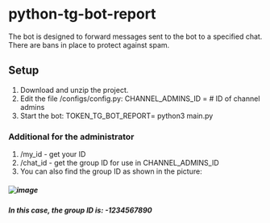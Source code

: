 # python-tg-bot-report

The bot is designed to forward messages sent to the bot to a specified chat. There are bans in place to protect against spam.

## Setup

1. Download and unzip the project.
2. Edit the file /configs/config.py:
   CHANNEL_ADMINS_ID = <your group or supergroup chat_id>  # ID of channel admins
3. Start the bot:
   TOKEN_TG_BOT_REPORT=<token> python3 main.py


### Additional for the administrator

1. /my_id - get your ID
2. /chat_id - get the group ID for use in CHANNEL_ADMINS_ID 
3. You can also find the group ID as shown in the picture:
##### ![image](https://github.com/Anton293/python-tg-bot-report/assets/75950532/bbc889ab-b407-492e-855f-83396a5b1600)
##### In this case, the group ID is: -1234567890

